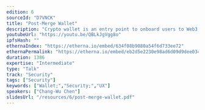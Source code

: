 ```yaml
---
edition: 6
sourceId: "D7VNCK"
title: "Post-Merge Wallet"
description: "Crypto wallet is an entry point to onboard users to Web3, but the complexity of key management prevents the real decentralization to be realized and widely adopted. After the Merge, Ethereum is pivoting to a rollup-centric roadmap. What does the future wallet look like? In this talk, I would like to talk about what is the missing part for current wallet design centered around L2, DeFi applications, abstract account and social recovery from our past experience."
youtubeUrl: "https://youtu.be/QBLkJgVgg8o"
ipfsHash: ""
ethernaIndex: "https://etherna.io/embed/634f08b9080a54f6d733ee72"
ethernaPermalink: "https://etherna.io/embed/eb2d5e2230e98ad6d09d9dee034f6c8d90a3816a536955970c8bbb87ece3b80a"
duration: 1386
expertise: "Intermediate"
type: "Talk"
track: "Security"
tags: ["Security"]
keywords: ["Wallet;","Security;","UX"]
speakers: ["Chang-Wu Chen"]
slidesUrl: "/resources/6/post-merge-wallet.pdf"
---
```

